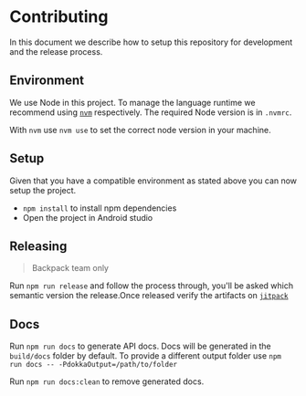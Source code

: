 # Contributing

In this document we describe how to setup this repository for development and the release process.

## Environment

We use Node in this project. To manage the language runtime we recommend using [`nvm`][1] respectively. The required Node version is in `.nvmrc`.

With `nvm` use `nvm use` to set the correct node version in your machine.

## Setup

Given that you have a compatible environment as stated above you can now setup the project.

+ `npm install` to install npm dependencies
+  Open the project in Android studio

## Releasing

> Backpack team only

Run `npm run release` and follow the process through, you'll be asked which semantic version the release.Once released verify the artifacts on [`jitpack`][3]

## Docs

Run `npm run docs` to generate API docs. Docs will be generated in the `build/docs` folder by default. To provide a different output folder use `npm run docs -- -PdokkaOutput=/path/to/folder`

Run `npm run docs:clean` to remove generated docs.

[1]: https://github.com/creationix/nvm
[3]: https://jitpack.io/#Skyscanner/backpack-android
